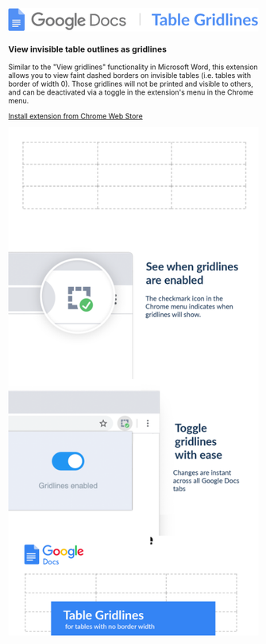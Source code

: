 ![](images/logo.svg)

### View invisible table outlines as gridlines

Similar to the "View gridlines" functionality in Microsoft Word, this extension allows you to view faint dashed borders on invisible tables (i.e. tables with border of width 0). Those gridlines will not be printed and visible to others, and can be deactivated via a toggle in the extension's menu in the Chrome menu.

[Install extension from Chrome Web Store]()

<div style="display: flex;flex-direction:column;align-items:center">
<img src="images/gridlines.png" width="600">
<img src="images/icon.png" width="600">
<img src="images/toggle.png" width="600">
<img src="images/promo.png" width="600">
</div>